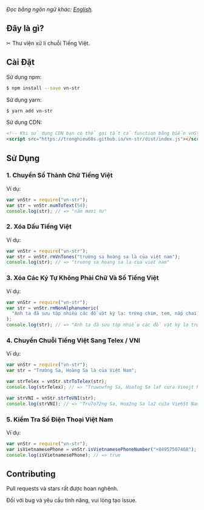 *Đọc bằng ngôn ngữ khác: [English](README.md).*

## Đây là gì?

✂ Thư viện xử lí chuỗi Tiếng Việt.

## Cài Đặt

Sử dụng npm:

```bash
$ npm install --save vn-str
```

Sử dụng yarn:

```bash
$ yarn add vn-str
```

Sử dụng CDN:

```html
<!-- Khi sử dụng CDN bạn có thể gọi tất cả function bằng biến vnStr. -->
<script src="https://tronghieu60s.github.io/vn-str/dist/index.js"></script>
```

## Sử Dụng

### 1. Chuyển Số Thành Chữ Tiếng Việt

Ví dụ:

```js
var vnStr = require("vn-str");
var str = vnStr.numToText(54);
console.log(str); // => "năm mươi tư"
```

### 2. Xóa Dấu Tiếng Việt

Ví dụ:

```js
var vnStr = require("vn-str");
var str = vnStr.rmVnTones("trường sa hoàng sa là của việt nam");
console.log(str); // => "truong sa hoang sa la cua viet nam"
```

### 3. Xóa Các Ký Tự Không Phải Chữ Và Số Tiếng Việt

Ví dụ:

```js
var vnStr = require("vn-str");
var str = vnStr.rmNonAlphanumeric(
  "Anh ta đã sưu tập nhiều các đồ vật kỳ lạ: trứng chim, tem, nắp chai, dây và cúc áo."
);
console.log(str); // => "Anh ta đã sưu tập nhiều các đồ vật kỳ lạ trứng chim tem nắp chai dây và cúc áo"
```

### 4. Chuyển Chuỗi Tiếng Việt Sang Telex / VNI

Ví dụ:

```js
var vnStr = require("vn-str");
var str = "Trường Sa, Hoàng Sa là của Việt Nam";

var strTelex = vnStr.strToTelex(str);
console.log(strTelex); // => "Truwowfng Sa, Hoafng Sa laf cura Vieejt Nam"

var strVNI = vnStr.strToVNI(str);
console.log(strVNI); // => "Tru7o72ng Sa, Hoa2ng Sa la2 cu3a Vie65t Nam"
```

### 5. Kiểm Tra Số Điện Thoại Việt Nam

Ví dụ:

```js
var vnStr = require("vn-str");
var isVietnamesePhone = vnStr.isVietnamesePhoneNumber("+84957507468");
console.log(isVietnamesePhone); // => true
```

## Contributing

Pull requests và stars rất được hoan nghênh.

Đối với bug và yêu cầu tính năng, vui lòng tạo issue.
